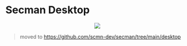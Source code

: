 # Secman Desktop

<p align="center">
  <img src="https://assets.secman.dev/apps/desktop.svg" />
</p>

> moved to https://github.com/scmn-dev/secman/tree/main/desktop
